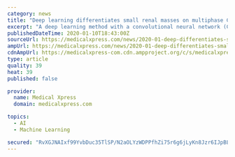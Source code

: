 ```yaml
---
category: news
title: "Deep learning differentiates small renal masses on multiphase CT"
excerpt: "A deep learning method with a convolutional neural network (CNN) can support the evaluation of small solid renal masses in dynamic CT images with acceptable diagnostic performance, according to an ..."
publishedDateTime: 2020-01-10T18:43:00Z
sourceUrl: https://medicalxpress.com/news/2020-01-deep-differentiates-small-renal-masses.html
ampUrl: https://medicalxpress.com/news/2020-01-deep-differentiates-small-renal-masses.amp
cdnAmpUrl: https://medicalxpress-com.cdn.ampproject.org/c/s/medicalxpress.com/news/2020-01-deep-differentiates-small-renal-masses.amp
type: article
quality: 39
heat: 39
published: false

provider:
  name: Medical Xpress
  domain: medicalxpress.com

topics:
  - AI
  - Machine Learning

secured: "RvXGJNAIxf99YvbDuc35TlSP/N2aOLYzWDPPfhZi75r6g6jLyKn8Jzr6IJpBLp+e37gj9/gqytCFh2YdQvoHXl7gaxWV/uWgNbeWIqwTp3DQQ5K1ZMyG5ZBOHGdWbDiiWR25Jbcv0MdWip/DJvdw+1usoONXGzayCFz5Ol9klTvdDV0yUcVgtaer21fU+IH6jI1MWFib3UMHb2BbH1nyICcfwvxKFORb0oiND1//VpSowqo1S2SAj7xTygkfT3oExupkunmTCxlA65ufkpfs+DGD/S56JR6bV64XMJ+kKrE=;Pt9DTPHxUBfVPA3oh9hAIg=="
---
```


